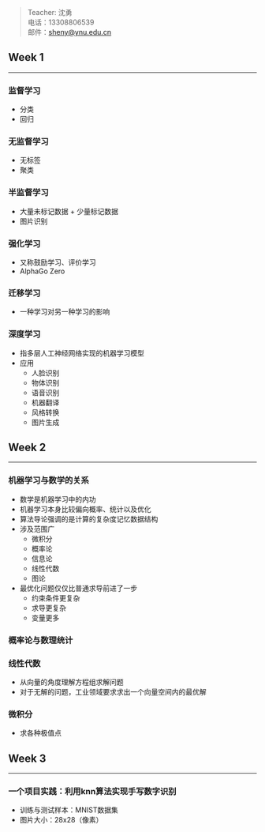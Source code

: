 > Teacher: 沈勇  
> 电话：13308806539  
> 邮件：sheny@ynu.edu.cn

## Week 1
---
### 监督学习
- 分类
- 回归

### 无监督学习
- 无标签
- 聚类

### 半监督学习
- 大量未标记数据 + 少量标记数据
- 图片识别

### 强化学习
- 又称鼓励学习、评价学习
- AlphaGo Zero

### 迁移学习
- 一种学习对另一种学习的影响

### 深度学习
- 指多层人工神经网络实现的机器学习模型
- 应用
  - 人脸识别
  - 物体识别
  - 语音识别
  - 机器翻译
  - 风格转换
  - 图片生成

## Week 2
---
### 机器学习与数学的关系
- 数学是机器学习中的内功
- 机器学习本身比较偏向概率、统计以及优化
- 算法导论强调的是计算的复杂度记忆数据结构
- 涉及范围广
  - 微积分
  - 概率论
  - 信息论
  - 线性代数
  - 图论
- 最优化问题仅仅比普通求导前进了一步
  - 约束条件更复杂
  - 求导更复杂
  - 变量更多


### 概率论与数理统计

### 线性代数
- 从向量的角度理解方程组求解问题
- 对于无解的问题，工业领域要求求出一个向量空间内的最优解

### 微积分
- 求各种极值点

## Week 3
---
### 一个项目实践：利用knn算法实现手写数字识别
- 训练与测试样本：MNIST数据集
- 图片大小：28x28（像素）